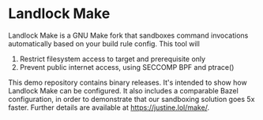 # Landlock Make

Landlock Make is a GNU Make fork that sandboxes command invocations
automatically based on your build rule config. This tool will

1. Restrict filesystem access to target and prerequisite only
2. Prevent public internet access, using SECCOMP BPF and ptrace()

This demo repository contains binary releases. It's intended to show how
Landlock Make can be configured. It also includes a comparable Bazel
configuration, in order to demonstrate that our sandboxing solution goes
5x faster. Further details are available at <https://justine.lol/make/>.
